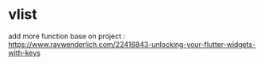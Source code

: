 # vlist

add more function base on project : https://www.raywenderlich.com/22416843-unlocking-your-flutter-widgets-with-keys
